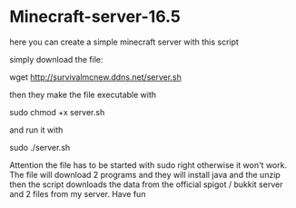 # Minecraft-server-16.5
here you can create a simple minecraft server with this script

simply download the file: 

wget http://survivalmcnew.ddns.net/server.sh

then they make the file executable with

sudo chmod +x server.sh

and run it with

sudo ./server.sh 

Attention the file has to be started with sudo right otherwise it won't work. The file will download 2 programs and they will install java and the unzip then the script downloads the data from the official spigot / bukkit server and 2 files from my server.
Have fun
